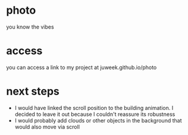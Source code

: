 # photo
you know the vibes

# access
you can access a link to my project at juweek.github.io/photo

# next steps
- I would have linked the scroll position to the building animation. I decided to leave it out because I couldn't reassure its robustness
- I would probably add clouds or other objects in the background that would also move via scroll
